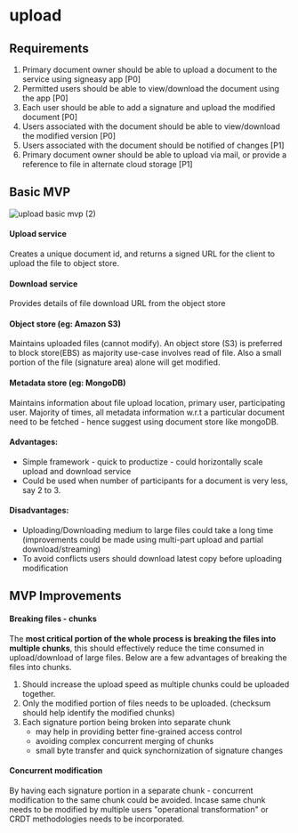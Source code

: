 # upload

## Requirements
1. Primary document owner should be able to upload a document to the service using signeasy app [P0]
2. Permitted users should be able to view/download the document using the app [P0]
3. Each user should be able to add a signature and upload the modified document [P0]
4. Users associated with the document should be able to view/download the modified version [P0]
5. Users associated with the document should be notified of changes [P1]
6. Primary document owner should be able to upload via mail, or provide a reference to file in alternate cloud storage [P1]

## Basic MVP
![upload basic mvp (2)](https://user-images.githubusercontent.com/34787500/117582389-65813080-b11f-11eb-9ee6-bbfdeb21b849.png)

#### Upload service
  Creates a unique document id, and returns a signed URL for the client to upload the file to object store.
#### Download service
  Provides details of file download URL from the object store 
#### Object store (eg: Amazon S3)
  Maintains uploaded files (cannot modify). An object store (S3) is preferred to block store(EBS) as majority use-case involves read of file. Also a small portion of the file (signature area) alone will get modified.
#### Metadata store (eg: MongoDB)
  Maintains information about file upload location, primary user, participating user. Majority of times, all metadata information w.r.t a particular document need to be fetched - hence suggest using document store like mongoDB.

#### Advantages:
  - Simple framework - quick to productize - could horizontally scale upload and download service
  - Could be used when number of participants for a document is very less, say 2 to 3.
#### Disadvantages:
  - Uploading/Downloading medium to large files could take a long time (improvements could be made using multi-part upload and partial download/streaming)
  - To avoid conflicts users should download latest copy before uploading modification

## MVP Improvements
#### Breaking files - chunks
The **most critical portion of the whole process is breaking the files into multiple chunks**, this should effectively reduce the time consumed in upload/download of large files. Below are a few advantages of breaking the files into chunks.
1. Should increase the upload speed as multiple chunks could be uploaded together.
2. Only the modified portion of files needs to be uploaded. (checksum should help identify the modified chunks)
3. Each signature portion being broken into separate chunk 
    - may help in providing better fine-grained access control
    - avoiding complex concurrent merging of chunks
    - small byte transfer and quick synchornization of signature changes
  
#### Concurrent modification 
By having each signature portion in a separate chunk - concurrent modification to the same chunk could be avoided. Incase same chunk needs to be modified by multiple users "operational transformation" or CRDT methodologies needs to be incorporated.
  


